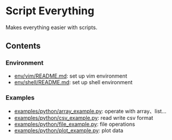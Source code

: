 # Script Everything

Makes everything easier with scripts.

## Contents

### Environment

* [env/vim/README.md](env/vim/README.md): set up vim environment
* [env/shell/README.md](env/shell/README.md): set up shell environment

### Examples

* [examples/python/array_example.py](examples/python/array_example.py): operate with array、list...
* [examples/python/csv_example.py](examples/python/csv_example.py): read write csv format
* [examples/python/file_example.py](examples/python/file_example.py): file operations
* [examples/python/plot_example.py](examples/python/plot_example.py): plot data
